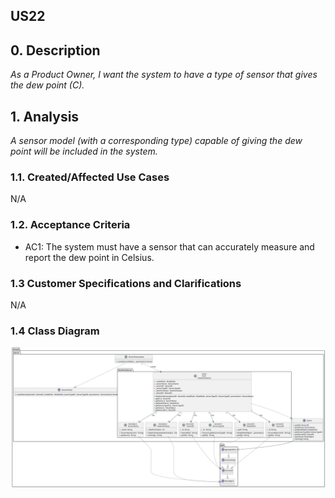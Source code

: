 ## US22 

## 0. Description
_As a Product Owner, I want the system to have a type of sensor that gives the dew point (C)._

## 1. Analysis
_A sensor model (with a corresponding type) capable of giving the dew point will be included in the system._

### 1.1. Created/Affected Use Cases
N/A

### 1.2. Acceptance Criteria
* AC1: The system must have a sensor that can accurately measure and report the dew point in Celsius.

### 1.3 Customer Specifications and Clarifications
N/A

### 1.4 Class Diagram
![ClassDiagram](artifacts/us22_CD_v2.svg)
